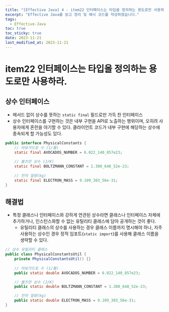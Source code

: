 ```yaml
---
title: "[Effective Java] 4 - item22 인터페이스는 타입을 정의하는 용도로만 사용하라."
excerpt: "Effective Java를 읽고 정리 및 예시 코드를 작성하였습니다."
tags:
  - Effective-Java
toc: true
toc_sticky: true
date: 2023-11-21
last_modified_at: 2023-11-21
---
```


# item22 인터페이스는 타입을 정의하는 용도로만 사용하라.

## 상수 인터페이스

- 메서드 없이 상수를 뜻하는 `static final` 필드로만 가득 찬 인터페이스
- 상수 인터페이스를 구현하는 것은 내부 구현을 API로 노출하는 행위이며, 오히려 사용자에게 혼란을 야기할 수 있다. 클라이언트 코드가 내부 구현에 해당하는 상수에 종속되게 할 가능성도 있다.

```java
public interface PhysicalConstants {
    // 아보가드로 수 (1/몰)
    static final AVOCADOS_NUMBER = 6.022_140_857e23;
    
    // 볼츠만 상수 (J/K)
    static final BOLTZMANN_CONSTANT = 1.380_648_52e-23;
    
    // 전자 질량(kg)
    static final ELECTRON_MASS = 9.109_383_56e-31;
}
```

## 해결법 

- 특정 클래스나 인터페이스와 강하게 연관된 상수라면 클래스나 인터페이스 자체에 추가하거나, 인스턴스화할 수 없는 유틸리티 클래스에 담아 공개하는 것이 좋다.
	- 유틸리티 클래스의 상수를 사용하는 경우 클래스 이름까지 명시해야 하나, 자주 사용하는 상수인 경우 정적 임포트(`static import`)를 사용해 클래스 이름을 생략할 수 있다.

```java
// 상수 유틸리티 클래스 
public class PhysicalConstantsUtil {
    private PhysicalConstantsUtil() {}
    
    // 아보가드로 수 (1/몰)
    public static double AVOCADOS_NUMBER = 6.022_140_857e23;

    // 볼츠만 상수 (J/K)
    public static double BOLTZMANN_CONSTANT = 1.380_648_52e-23;

    // 전자 질량(kg)
    public static double ELECTRON_MASS = 9.109_383_56e-31;
}
```
